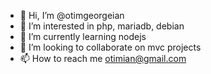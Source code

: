 - 👋 Hi, I’m @otimgeorgeian
- 👀 I’m interested in php, mariadb, debian
- 🌱 I’m currently learning nodejs
- 💞️ I’m looking to collaborate on mvc projects
- 📫 How to reach me otimian@gmail.com


<!---
otimgeorgeian/otimgeorgeian is a ✨ special ✨ repository because its `README.md` (this file) appears on your GitHub profile.
You can click the Preview link to take a look at your changes.
--->
